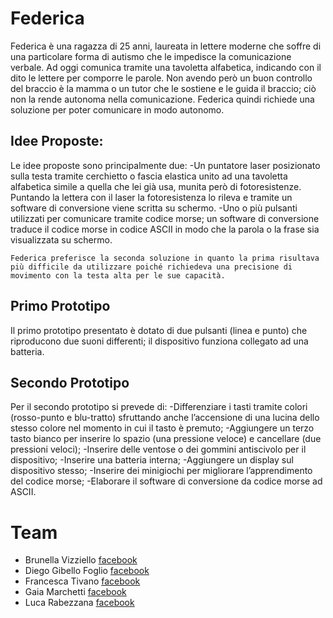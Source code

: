 # Federica

Federica è una ragazza di 25 anni, laureata in lettere moderne che soffre di una particolare forma di autismo che le impedisce la comunicazione verbale. Ad oggi comunica tramite una tavoletta alfabetica, indicando con il dito le lettere per comporre le parole. Non avendo però un buon controllo del braccio è la mamma o un tutor che le sostiene e le guida il braccio; ciò non la rende autonoma nella comunicazione. Federica quindi richiede una soluzione per poter comunicare in modo autonomo.

## Idee Proposte:
Le idee proposte sono principalmente due:
-Un puntatore laser posizionato sulla testa tramite cerchietto o fascia elastica unito ad una tavoletta alfabetica simile a quella che lei già usa, munita però di fotoresistenze. Puntando la lettera con il laser la fotoresistenza lo rileva e tramite un software di conversione viene scritta su schermo.
-Uno o più pulsanti utilizzati per comunicare tramite codice morse; un software di conversione traduce il codice morse in codice ASCII in modo che la parola o la frase sia visualizzata su schermo.

`Federica preferisce la seconda soluzione in quanto la prima risultava più difficile da utilizzare poiché richiedeva una precisione di movimento con la testa alta per le sue capacità.`

## Primo Prototipo

Il primo prototipo presentato è dotato di due pulsanti (linea e punto) che riproducono due suoni differenti; il dispositivo funziona collegato ad una batteria. 

## Secondo Prototipo
Per il secondo prototipo si prevede di:
-Differenziare i tasti tramite colori (rosso-punto e blu-tratto) sfruttando anche l’accensione di una lucina dello stesso colore nel momento in cui il tasto è premuto;
-Aggiungere un terzo tasto bianco per inserire lo spazio (una pressione veloce) e cancellare (due pressioni veloci);
-Inserire delle ventose o dei gommini antiscivolo per il dispositivo;
-Inserire una batteria interna;
-Aggiungere un display sul dispositivo stesso;
-Inserire dei minigiochi per migliorare l’apprendimento del codice morse;
-Elaborare il software di conversione da codice morse ad ASCII.


# Team
- Brunella Vizziello [facebook](https://www.facebook.com/brunella.vizziello.9)
- Diego Gibello Foglio [facebook](https://www.facebook.com/diego.gibellofoglio)
- Francesca Tivano [facebook](https://www.facebook.com/francesca.tivano)
- Gaia Marchetti [facebook](https://www.facebook.com/gaia.marchetti.58)
- Luca Rabezzana [facebook](https://www.facebook.com/luca.rabezzana.1)
